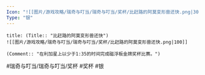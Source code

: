 ```yaml
---
Icon: "![[图片/游戏攻略/瑞奇与叮当/瑞奇与叮当/奖杯/比赶路的阿莫变形兽还快.png|30]]"
Type: "银"
---
```

```ad-common-silver-trophy
title: (Title:: "比赶路的阿莫变形兽还快")
![[图片/游戏攻略/瑞奇与叮当/瑞奇与叮当/奖杯/比赶路的阿莫变形兽还快.png|100]]

(Comment:: "在利加星上以少于1:35的时间完成磁浮板金牌奖杯比赛。")
```

#瑞奇与叮当/瑞奇与叮当/奖杯 #奖杯 #银
